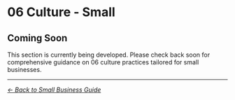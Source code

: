 # 06 Culture - Small

## Coming Soon

This section is currently being developed. Please check back soon for comprehensive guidance on 06 culture practices tailored for small businesses.

---
*[← Back to Small Business Guide](../README.md)*
